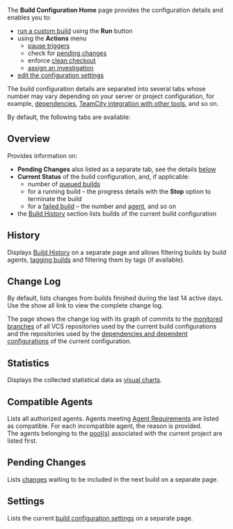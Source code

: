 [//]: # (title: Viewing Build Configuration Details)
[//]: # (auxiliary-id: Viewing Build Configuration Details)
The __Build Configuration Home__ page provides the configuration details and enables you to:
	
* [run a custom build](triggering-a-custom-build.md) using the __Run__ button
* using the __Actions__ menu			
  * [pause triggers](build-configuration.md#Build+Configuration+State)		
  * check for [pending changes](change-state.md)		
  * enforce [clean checkout](clean-checkout.md)		
  * [assign an investigation](investigating-and-muting-build-problems.md)
* [edit the configuration settings](creating-and-editing-build-configurations.md#Configuring+Settings)

The build configuration details are separated into several tabs whose number may vary depending on your server or project configuration, for example, [dependencies](dependent-build.md), [TeamCity integration with other tools](integrating-teamcity-with-other-tools.md), and so on. 

By default, the following tabs are available:

<tag-list of="chapter" mode="tree" depth="4"/>


## Overview

Provides information on:
	
* __Pending Changes__ also listed as a separate tab, see the details [below](#Pending+Changes)	
* __Current Status__ of the build configuration, and, if applicable:			
  * number of [queued builds](build-queue.md)		
  * for a running build – the progress details with the __Stop__ option to terminate the build		
  * for a [failed build](build-state.md) – the number and [agent](build-agent.md), and so on	
* the [Build History](build-history.md) section lists builds of the current build configuration

## History

Displays [Build History](build-history.md) on a separate page and allows filtering builds by build agents, [tagging builds](build-tag.md) and filtering them by tags (if available).

## Change Log

By default, lists changes from builds finished during the last 14 active days. Use the show all link to view the complete change log.

The page shows the change log with its graph of commits to the [monitored branches](working-with-feature-branches.md#Changes) of all VCS repositories used by the current build configurations and the repositories used by the [dependencies and dependent configurations](dependent-build.md) of the current configuration.

## Statistics

Displays the collected statistical data as [visual charts](statistic-charts.md#Build+Configuration+Statistics).

## Compatible Agents

Lists all authorized agents. Agents meeting [Agent Requirements](agent-requirements.md) are listed as compatible. For each incompatible agent, the reason is provided.   
The agents belonging to the [pool(s)](agent-pools.md) associated with the current project are listed first. 

## Pending Changes

Lists [changes](change-state.md) waiting to be included in the next build on a separate page.

## Settings

Lists the current [build configuration settings](creating-and-editing-build-configurations.md#Configuring+Settings) on a separate page.
